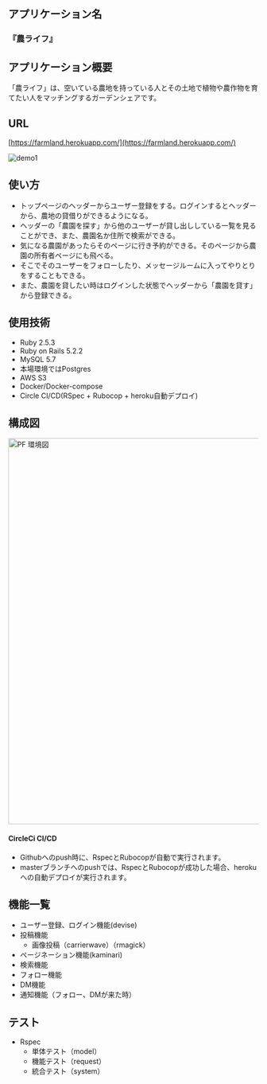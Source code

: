 ## アプリケーション名
### 『農ライフ』
## アプリケーション概要
「農ライフ」は、空いている農地を持っている人とその土地で植物や農作物を育てたい人をマッチングするガーデンシェアです。
## URL
[https://farmland.herokuapp.com/](https://farmland.herokuapp.com/)

![demo1](https://user-images.githubusercontent.com/65330638/119956655-466a1600-bfdc-11eb-85f3-d9a6ac4e2495.gif)

## 使い方
- トップページのヘッダーからユーザー登録をする。ログインするとヘッダーから、農地の貸借りができるようになる。
- ヘッダーの「農園を探す」から他のユーザーが貸し出ししている一覧を見ることができ、また、農園名か住所で検索ができる。
- 気になる農園があったらそのページに行き予約ができる。そのページから農園の所有者ページにも飛べる。
- そこでそのユーザーをフォローしたり、メッセージルームに入ってやりとりをすることもできる。
- また、農園を貸したい時はログインした状態でヘッダーから「農園を貸す」から登録できる。

## 使用技術
- Ruby 2.5.3
- Ruby on Rails 5.2.2
- MySQL 5.7
- 本場環境ではPostgres
- AWS S3
- Docker/Docker-compose
- Circle CI/CD(RSpec + Rubocop + heroku自動デプロイ)
## 構成図
<img width="776" alt="PF 環境図" src="https://user-images.githubusercontent.com/65330638/119188209-530add80-bab5-11eb-8db3-d07292a8f15f.png">

#### CircleCi CI/CD

- Githubへのpush時に、RspecとRubocopが自動で実行されます。
- masterブランチへのpushでは、RspecとRubocopが成功した場合、herokuへの自動デプロイが実行されます。
## 機能一覧

- ユーザー登録、ログイン機能(devise)
- 投稿機能 
  - 画像投稿（carrierwave）（rmagick）
- ページネーション機能(kaminari)
- 検索機能
- フォロー機能
- DM機能
- 通知機能（フォロー、DMが来た時）
## テスト

- Rspec
  - 単体テスト（model）
  - 機能テスト（request）
  - 統合テスト（system）
